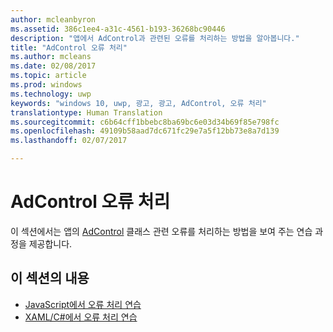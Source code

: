 ```yaml
---
author: mcleanbyron
ms.assetid: 386c1ee4-a31c-4561-b193-36268bc90446
description: "앱에서 AdControl과 관련된 오류를 처리하는 방법을 알아봅니다."
title: "AdControl 오류 처리"
ms.author: mcleans
ms.date: 02/08/2017
ms.topic: article
ms.prod: windows
ms.technology: uwp
keywords: "windows 10, uwp, 광고, 광고, AdControl, 오류 처리"
translationtype: Human Translation
ms.sourcegitcommit: c6b64cff1bbebc8ba69bc6e03d34b69f85e798fc
ms.openlocfilehash: 49109b58aad7dc671fc29e7a5f12bb73e8a7d139
ms.lasthandoff: 02/07/2017

---
```


# <a name="adcontrol-error-handling"></a>AdControl 오류 처리




이 섹션에서는 앱의 [AdControl](https://msdn.microsoft.com/library/windows/apps/microsoft.advertising.winrt.ui.adcontrol.aspx) 클래스 관련 오류를 처리하는 방법을 보여 주는 연습 과정을 제공합니다.

## <a name="in-this-section"></a>이 섹션의 내용


* [JavaScript에서 오류 처리 연습](error-handling-in-javascript-walkthrough.md)
* [XAML/C#에서 오류 처리 연습](error-handling-in-xamlc-walkthrough.md)

 

 

